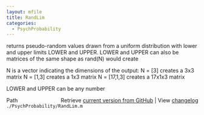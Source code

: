```yaml
---
layout: mfile
title: RandLim
categories:
  - PsychProbability
---
```


returns pseudo\-random values drawn from a uniform distribution with lower
and upper limits LOWER and UPPER.
LOWER and UPPER can also be matrices of the same shape as rand\(N\) would
create

N is a vector indicating the dimensions of the output:
  N = \[3\]      creates a    3x3 matrix
  N = \[1,3\]    creates a    1x3 matrix
  N = \[17,1,3\] creates a 17x1x3 matrix

LOWER and UPPER can be any number


<div class="code_header" style="text-align:right;">
  <span style="float:left;">Path&nbsp;&nbsp;</span> <span class="counter">Retrieve <a href=
  "https://raw.github.com/Psychtoolbox-3/Psychtoolbox-3/beta/./PsychProbability/RandLim.m">current version from GitHub</a> | View <a href=
  "https://github.com/Psychtoolbox-3/Psychtoolbox-3/commits/beta/./PsychProbability/RandLim.m">changelog</a></span>
</div>
<div class="code">
  <code>./PsychProbability/RandLim.m</code>
</div>
